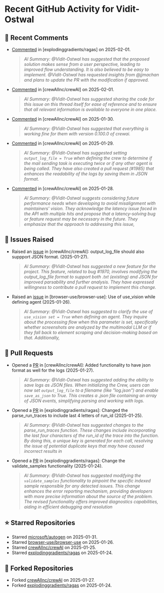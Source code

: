 # Recent GitHub Activity for Vidit-Ostwal

## 💬 Recent Comments
- [Commented](https://github.com/explodinggradients/ragas/issues/1871#issuecomment-2628965465) in [explodinggradients/ragas] on 2025-02-01.
  > *AI Summary: @Vidit-Ostwal has suggested that the proposed solution makes sense from a user perspective, leading to improved flow understanding. It is also believed to be easy to implement. @Vidit-Ostwal has requested insights from @jjmachan and plans to update the PR with the modification if approved.*
- [Commented](https://github.com/crewAIInc/crewAI/issues/2015#issuecomment-2628794304) in [crewAIInc/crewAI] on 2025-02-01.
  > *AI Summary: @Vidit-Ostwal has suggested sharing the code for this issue on this thread itself for ease of reference and to ensure that all relevant information is available to everyone in one place.*
- [Commented](https://github.com/crewAIInc/crewAI/issues/2005#issuecomment-2624920068) in [crewAIInc/crewAI] on 2025-01-30.
  > *AI Summary: @Vidit-Ostwal has suggested that everything is working fine for them with version 0.100.0 of crewai.*
- [Commented](https://github.com/crewAIInc/crewAI/issues/1978#issuecomment-2621726512) in [crewAIInc/crewAI] on 2025-01-29.
  > *AI Summary: @Vidit-Ostwal has suggested setting `output_log_file = True` when defining the crew to determine if the mail sending task is executing twice or if any other agent is being called. They have also created a pull request (#1985) that enhances the readability of the logs by saving them in JSON format.*
- [Commented](https://github.com/crewAIInc/crewAI/issues/1989#issuecomment-2619935488) in [crewAIInc/crewAI] on 2025-01-28.
  > *AI Summary: @Vidit-Ostwal suggests considering future performance needs when developing to avoid misalignment with maintainers' vision. They acknowledge the latency issue faced in the API with multiple hits and propose that a latency-solving bug or feature request may be necessary in the future. They emphasize that the approach to addressing this issue,*

## 🐛 Issues Raised
- Raised an [issue](https://github.com/crewAIInc/crewAI/issues/1984) in [crewAIInc/crewAI]: output_log_file should also suppport JSON format. (2025-01-27).
  > *AI Summary: @Vidit-Ostwal has suggested a new feature for the project. This feature, related to bug #1970, involves modifying the output_log_file format to support both .txt (existing) and JSON for improved parsability and further analysis. They have expressed willingness to contribute a pull request to implement this change.*
- Raised an [issue](https://github.com/browser-use/browser-use/issues/407) in [browser-use/browser-use]: Use of use_vision while defining agent (2025-01-26).
  > *AI Summary: @Vidit-Ostwal has suggested to clarify the use of `use_vision set = True` when defining an agent. They inquire about the processing flow when this parameter is set, specifically whether screenshots are analyzed by the multimodal LLM or if they fall back to element scraping and decision-making based on that. Additionally,*

## 🚀 Pull Requests
- Opened a [PR](https://github.com/crewAIInc/crewAI/pull/1985) in [crewAIInc/crewAI]: Added functionality to have json format as well for the logs (2025-01-27).
  > *AI Summary: @Vidit-Ostwal has suggested adding the ability to save logs as JSON files. When initializing the Crew, users can now set `output_log_file` to a filename (like "log.json") and enable `save_as_json` to True. This creates a .json file containing an array of JSON events, simplifying parsing and working with logs.*
- Opened a [PR](https://github.com/explodinggradients/ragas/pull/1880) in [explodinggradients/ragas]: Changed the parse_run_traces to include last 4 letters of run_id (2025-01-25).
  > *AI Summary: @Vidit-Ostwal has suggested changes to the parse_run_traces function. These changes include incorporating the last four characters of the run_id of the trace into the function. By doing this, a unique key is generated for each call, resolving the issue of potential duplicate keys that may have caused incorrect results in*
- Opened a [PR](https://github.com/explodinggradients/ragas/pull/1879) in [explodinggradients/ragas]: Change the validate_samples functionality (2025-01-24).
  > *AI Summary: @Vidit-Ostwal has suggested modifying the `validate_samples` functionality to pinpoint the specific indexed sample responsible for any detected issues. This change enhances the error reporting mechanism, providing developers with more precise information about the source of the problem. The revised functionality offers improved diagnostics capabilities, aiding in efficient debugging and resolution*

## ⭐ Starred Repositories
- Starred [microsoft/autogen](https://github.com/microsoft/autogen) on 2025-01-31.
- Starred [browser-use/browser-use](https://github.com/browser-use/browser-use) on 2025-01-26.
- Starred [crewAIInc/crewAI](https://github.com/crewAIInc/crewAI) on 2025-01-25.
- Starred [explodinggradients/ragas](https://github.com/explodinggradients/ragas) on 2025-01-24.

## 🍴 Forked Repositories
- Forked [crewAIInc/crewAI](https://github.com/Vidit-Ostwal/crewAI) on 2025-01-27.
- Forked [explodinggradients/ragas](https://github.com/Vidit-Ostwal/ragas) on 2025-01-24.
